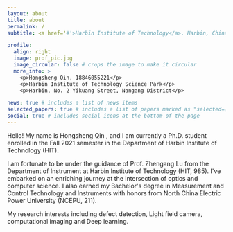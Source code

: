 ```yaml
---
layout: about
title: about
permalink: /
subtitle: <a href='#'>Harbin Institute of Technology</a>. Harbin, China. 21B901107@stu.hit.edu.cn.

profile:
  align: right
  image: prof_pic.jpg
  image_circular: false # crops the image to make it circular
  more_info: >
    <p>Hongsheng Qin, 18846055221</p>
    <p>Harbin Institute of Technology Science Park</p>
    <p>Harbin, No. 2 Yikuang Street, Nangang District</p>

news: true # includes a list of news items
selected_papers: true # includes a list of papers marked as "selected={true}"
social: true # includes social icons at the bottom of the page
---
```


Hello! My name is Hongsheng Qin , and I am currently a Ph.D. student enrolled in the Fall 2021 semester in the Department of Harbin Institute of Technology (HIT). 

I am fortunate to be under the guidance of Prof. Zhengang Lu from the Department of Instrument at Harbin Institute of Technology (HIT, 985). I've embarked on an enriching journey at the intersection of optics and computer science. I also earned my Bachelor's degree in Measurement and Control Technology and Instruments with honors from North China Electric Power University (NCEPU, 211). 

My research interests including defect detection, Light field camera,  computational imaging and Deep learning. 

